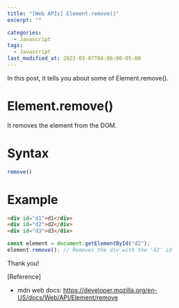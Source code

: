 ```yaml
---
title: "[Web APIs] Element.remove()"
excerpt: ""

categories:
  - Javascript
tags:
  - Javascript
last_modified_at: 2023-03-07T08:06:00-05:00
---
```


In this post, it tells you about some of Element.remove&#40;&#41;.

# Element.remove&#40;&#41;

It removes the element from the DOM.

# Syntax

```javascript
remove()
```

# Example

```html
<div id="d1">d1</div>
<div id="d2">d2</div>
<div id="d3">d3</div>
```


```javascript
const element = document.getElementById("d2");
element.remove(); // Removes the div with the 'd2' id
```



Thank you!

[Reference]

- mdn web docs: <https://developer.mozilla.org/en-US/docs/Web/API/Element/remove>
